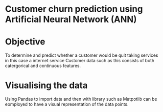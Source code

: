 # Customer churn prediction using Artificial Neural Network (ANN)

# Objective

To determine and predict whether a customer would be quit taking services in this case a internet service
Customer data such as this consists of both catergorical and continuous features.
# Visualising the data

Using Pandas to import data and then with library such as Matpotlib can be eomployed to have a visual representation of the data points.

